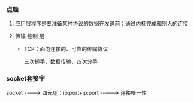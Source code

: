 ### 点题

1. 应用层程序是要准备某种协议的数据在发送前：通过内核完成和别人的连接

2. 传输 控制 层

   - TCP：面向连接的、可靠的传输协议

     三次握手、数据传输、四次分手









### socket套接字

socket ---->    四元组：ip:port+ip:port  ----->  连接唯一性 

